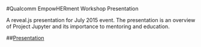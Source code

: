 #Qualcomm EmpowHERment Workshop Presentation

A reveal.js presentation for July 2015 event.
The presentation is an overview of Project Jupyter and its importance to
mentoring and education.

##[Presentation](https://willingc.github.io/qcomm-presentation/index.html)


